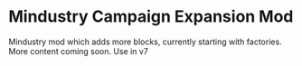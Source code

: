# Mindustry Campaign Expansion Mod
Mindustry mod which adds more blocks, currently starting with factories. More content coming soon. Use in v7
